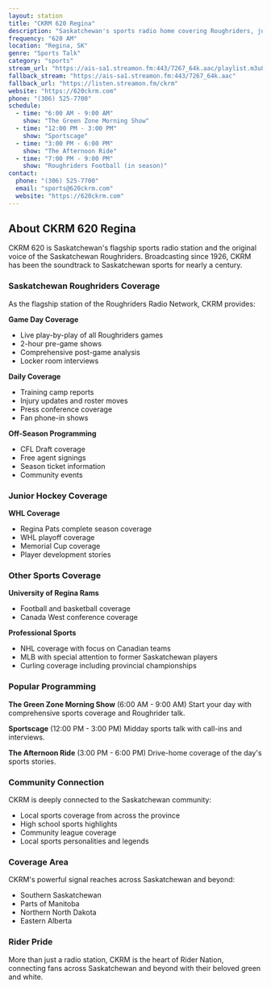 ```yaml
---
layout: station
title: "CKRM 620 Regina"
description: "Saskatchewan's sports radio home covering Roughriders, junior hockey, and prairie sports"
frequency: "620 AM"
location: "Regina, SK"
genre: "Sports Talk"
category: "sports"
stream_url: "https://ais-sa1.streamon.fm:443/7267_64k.aac/playlist.m3u8"
fallback_stream: "https://ais-sa1.streamon.fm:443/7267_64k.aac"
fallback_url: "https://listen.streamon.fm/ckrm"
website: "https://620ckrm.com"
phone: "(306) 525-7700"
schedule:
  - time: "6:00 AM - 9:00 AM"
    show: "The Green Zone Morning Show"
  - time: "12:00 PM - 3:00 PM"
    show: "Sportscage"
  - time: "3:00 PM - 6:00 PM"
    show: "The Afternoon Ride"
  - time: "7:00 PM - 9:00 PM"
    show: "Roughriders Football (in season)"
contact:
  phone: "(306) 525-7700"
  email: "sports@620ckrm.com"
  website: "https://620ckrm.com"
---
```


## About CKRM 620 Regina

CKRM 620 is Saskatchewan's flagship sports radio station and the original voice of the Saskatchewan Roughriders. Broadcasting since 1926, CKRM has been the soundtrack to Saskatchewan sports for nearly a century.

### Saskatchewan Roughriders Coverage

As the flagship station of the Roughriders Radio Network, CKRM provides:

**Game Day Coverage**
- Live play-by-play of all Roughriders games
- 2-hour pre-game shows
- Comprehensive post-game analysis
- Locker room interviews

**Daily Coverage**
- Training camp reports
- Injury updates and roster moves
- Press conference coverage
- Fan phone-in shows

**Off-Season Programming**
- CFL Draft coverage
- Free agent signings
- Season ticket information
- Community events

### Junior Hockey Coverage

**WHL Coverage**
- Regina Pats complete season coverage
- WHL playoff coverage
- Memorial Cup coverage
- Player development stories

### Other Sports Coverage

**University of Regina Rams**
- Football and basketball coverage
- Canada West conference coverage

**Professional Sports**
- NHL coverage with focus on Canadian teams
- MLB with special attention to former Saskatchewan players
- Curling coverage including provincial championships

### Popular Programming

**The Green Zone Morning Show** (6:00 AM - 9:00 AM)
Start your day with comprehensive sports coverage and Roughrider talk.

**Sportscage** (12:00 PM - 3:00 PM)
Midday sports talk with call-ins and interviews.

**The Afternoon Ride** (3:00 PM - 6:00 PM)
Drive-home coverage of the day's sports stories.

### Community Connection

CKRM is deeply connected to the Saskatchewan community:
- Local sports coverage from across the province
- High school sports highlights
- Community league coverage
- Local sports personalities and legends

### Coverage Area

CKRM's powerful signal reaches across Saskatchewan and beyond:
- Southern Saskatchewan
- Parts of Manitoba
- Northern North Dakota
- Eastern Alberta

### Rider Pride

More than just a radio station, CKRM is the heart of Rider Nation, connecting fans across Saskatchewan and beyond with their beloved green and white.
